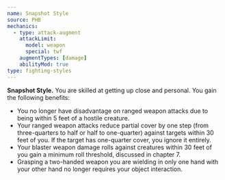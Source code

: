 ```yaml
---
name: Snapshot Style
source: PHB
mechanics:
  - type: attack-augment
    attackLimit:
      model: weapon
      special: twf
    augmentTypes: [damage]
    abilityMod: true
type: fighting-styles
---
```

__Snapshot Style.__ You are skilled at getting up close and personal. You gain the following benefits:
- You no longer have disadvantage on ranged weapon attacks due to being within 5 feet of a hostile creature.
- Your ranged weapon attacks reduce partial cover by one step (from three-quarters to half or half to one-quarter) against targets within 30 feet of you. If the target has one-quarter cover, you ignore it entirely.
- Your blaster weapon damage rolls against creatures within 30 feet of you gain a minimum roll threshold, discussed in chapter 7.
- Grasping a two-handed weapon you are wielding in only one hand with your other hand no longer requires your object interaction.
